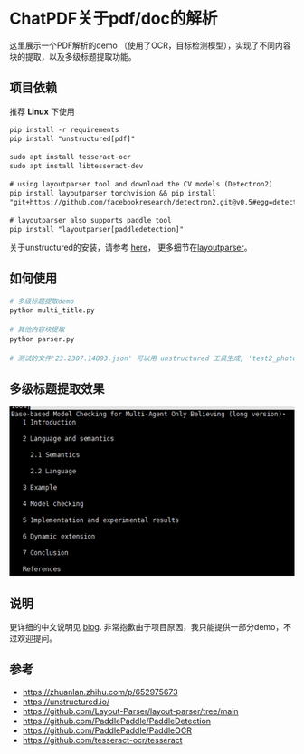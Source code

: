 # ChatPDF关于pdf/doc的解析
这里展示一个PDF解析的demo （使用了OCR，目标检测模型），实现了不同内容块的提取，以及多级标题提取功能。
## 项目依赖
推荐 **Linux** 下使用
```
pip install -r requirements
pip install "unstructured[pdf]"

sudo apt install tesseract-ocr
sudo apt install libtesseract-dev

# using layoutparser tool and download the CV models (Detectron2)
pip install layoutparser torchvision && pip install "git+https://github.com/facebookresearch/detectron2.git@v0.5#egg=detectron2"

# layoutparser also supports paddle tool 
pip install "layoutparser[paddledetection]"
```
关于unstructured的安装，请参考 [here](https://unstructured-io.github.io/unstructured/installation/full_installation.html)，
更多细节在[layoutparser](https://github.com/Layout-Parser/layout-parser/blob/main/installation.md)。


## 如何使用
```python
# 多级标题提取demo
python multi_title.py

# 其他内容块提取
python parser.py

# 测试的文件'23.2307.14893.json' 可以用 unstructured 工具生成, 'test2_photo' 可以用 pdf2image工具生成。这些在parser.py中可以找到对应的接口
```
## 多级标题提取效果
![multi-level headings](multi_title_demo.png)

## 说明
更详细的中文说明见 [blog](https://zhuanlan.zhihu.com/p/652975673).
非常抱歉由于项目原因，我只能提供一部分demo，不过欢迎提问。
## 参考
- https://zhuanlan.zhihu.com/p/652975673
- https://unstructured.io/
- https://github.com/Layout-Parser/layout-parser/tree/main
- https://github.com/PaddlePaddle/PaddleDetection
- https://github.com/PaddlePaddle/PaddleOCR
- https://github.com/tesseract-ocr/tesseract
